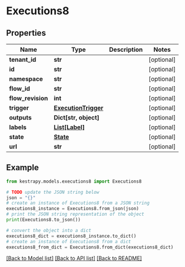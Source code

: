 # Executions8


## Properties

Name | Type | Description | Notes
------------ | ------------- | ------------- | -------------
**tenant_id** | **str** |  | [optional] 
**id** | **str** |  | [optional] 
**namespace** | **str** |  | [optional] 
**flow_id** | **str** |  | [optional] 
**flow_revision** | **int** |  | [optional] 
**trigger** | [**ExecutionTrigger**](ExecutionTrigger.md) |  | [optional] 
**outputs** | **Dict[str, object]** |  | [optional] 
**labels** | [**List[Label]**](Label.md) |  | [optional] 
**state** | [**State**](State.md) |  | [optional] 
**url** | **str** |  | [optional] 

## Example

```python
from kestrapy.models.executions8 import Executions8

# TODO update the JSON string below
json = "{}"
# create an instance of Executions8 from a JSON string
executions8_instance = Executions8.from_json(json)
# print the JSON string representation of the object
print(Executions8.to_json())

# convert the object into a dict
executions8_dict = executions8_instance.to_dict()
# create an instance of Executions8 from a dict
executions8_from_dict = Executions8.from_dict(executions8_dict)
```
[[Back to Model list]](../README.md#documentation-for-models) [[Back to API list]](../README.md#documentation-for-api-endpoints) [[Back to README]](../README.md)


